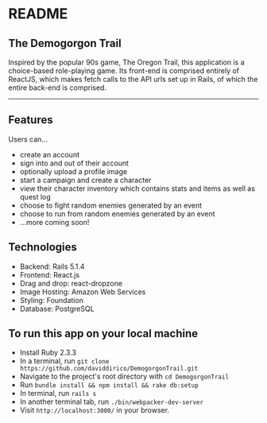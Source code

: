 # README

## The Demogorgon Trail

Inspired by the popular 90s game, The Oregon Trail, this application is a choice-based role-playing game.  Its
front-end is comprised entirely of ReactJS, which makes fetch calls to the API urls set up in Rails, of which
the entire back-end is comprised.

---

## Features

Users can...
* create an account
* sign into and out of their account
* optionally upload a profile image
* start a campaign and create a character
* view their character inventory which contains stats and items as well as quest log
* choose to fight random enemies generated by an event
* choose to run from random enemies generated by an event
* ...more coming soon!

## Technologies

* Backend: Rails 5.1.4
* Frontend: React.js
* Drag and drop: react-dropzone
* Image Hosting: Amazon Web Services
* Styling: Foundation
* Database: PostgreSQL

## To run this app on your local machine

* Install Ruby 2.3.3
* In a terminal, run `git clone https://github.com/daviddirico/DemogorgonTrail.git`
* Navigate to the project's root directory with `cd DemogorgonTrail`
* Run `bundle install && npm install && rake db:setup`
* In terminal, run `rails s`
* In another terminal tab, run `./bin/webpacker-dev-server`
* Visit `http://localhost:3000/` in your browser.
